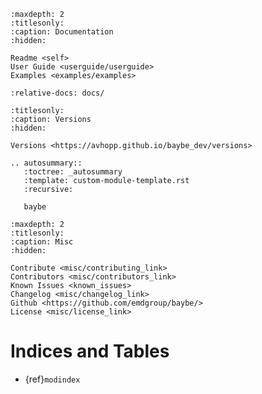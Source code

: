 ```{toctree}
:maxdepth: 2
:titlesonly:
:caption: Documentation
:hidden:

Readme <self>
User Guide <userguide/userguide>
Examples <examples/examples>
```

```{include} ../README.md
:relative-docs: docs/
```

```{toctree}
:titlesonly:
:caption: Versions
:hidden:

Versions <https://avhopp.github.io/baybe_dev/versions>
```

```{eval-rst}
.. autosummary::
   :toctree: _autosummary
   :template: custom-module-template.rst
   :recursive:

   baybe
```

```{toctree}
:maxdepth: 2
:titlesonly:
:caption: Misc
:hidden:

Contribute <misc/contributing_link>
Contributors <misc/contributors_link>
Known Issues <known_issues>
Changelog <misc/changelog_link>
Github <https://github.com/emdgroup/baybe/>
License <misc/license_link>
```

# Indices and Tables

- {ref}`modindex`

